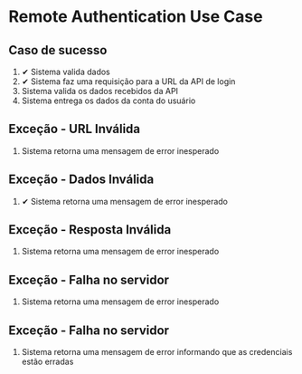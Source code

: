 # Remote Authentication Use Case

## Caso de sucesso

1. ✔ Sistema valida dados
2. ✔ Sistema faz uma requisição para a URL da API de login
3. Sistema valida os dados recebidos da API
4. Sistema entrega os dados da conta do usuário

## Exceção - URL Inválida

1. Sistema retorna uma mensagem de error inesperado

## Exceção - Dados Inválida

1. ✔ Sistema retorna uma mensagem de error inesperado

## Exceção - Resposta Inválida

1. Sistema retorna uma mensagem de error inesperado

## Exceção - Falha no servidor

1. Sistema retorna uma mensagem de error inesperado

## Exceção - Falha no servidor

1. Sistema retorna uma mensagem de error informando que as credenciais estão erradas
 